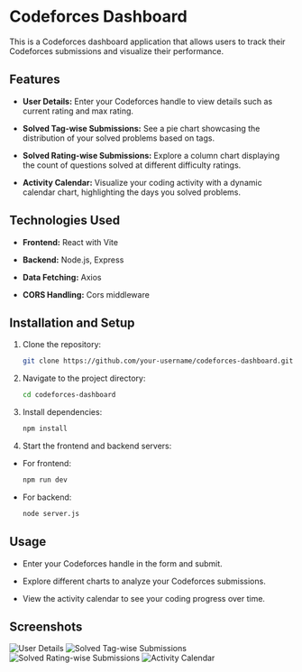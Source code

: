 # Codeforces Dashboard

This is a Codeforces dashboard application that allows users to track their Codeforces submissions and visualize their performance.

## Features

- **User Details:** Enter your Codeforces handle to view details such as current rating and max rating.

- **Solved Tag-wise Submissions:** See a pie chart showcasing the distribution of your solved problems based on tags.

- **Solved Rating-wise Submissions:** Explore a column chart displaying the count of questions solved at different difficulty ratings.

- **Activity Calendar:** Visualize your coding activity with a dynamic calendar chart, highlighting the days you solved problems.

## Technologies Used

- **Frontend:** React with Vite

- **Backend:** Node.js, Express

- **Data Fetching:** Axios

- **CORS Handling:** Cors middleware

## Installation and Setup

1. Clone the repository:

   ```bash
   git clone https://github.com/your-username/codeforces-dashboard.git

2. Navigate to the project directory:

    ```bash
    cd codeforces-dashboard

3. Install dependencies:

    ```bash
    npm install

4. Start the frontend and backend servers:

- For frontend:
    ```bash
    npm run dev

- For backend:
    ```bash
    node server.js

## Usage
- Enter your Codeforces handle in the form and submit.

- Explore different charts to analyze your Codeforces submissions.

- View the activity calendar to see your coding progress over time.

## Screenshots

![User Details](./screenshots/userDetails.png)
![Solved Tag-wise Submissions](./screenshots/solvedByTags.png)
![Solved Rating-wise Submissions](./screenshots/ratingWise.png)
![Activity Calendar](./screenshots/activity.png)
